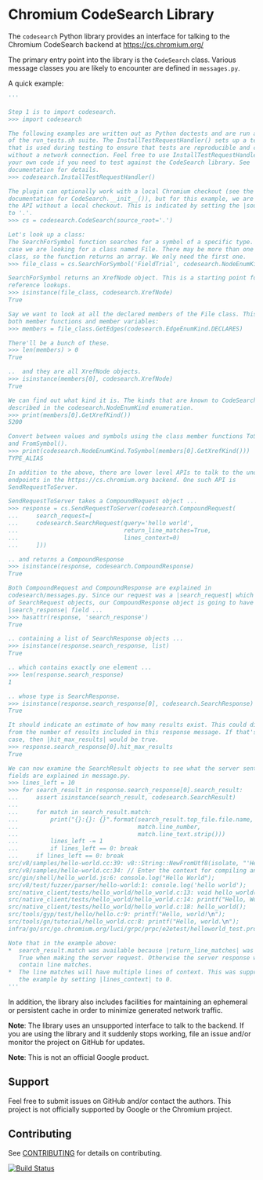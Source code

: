 Chromium CodeSearch Library
===========================

The `codesearch` Python library provides an interface for talking to the
Chromium CodeSearch backend at https://cs.chromium.org/

The primary entry point into the library is the `CodeSearch` class. Various
message classes you are likely to encounter are defined in `messages.py`.

A quick example:

``` python
'''

Step 1 is to import codesearch.
>>> import codesearch

The following examples are written out as Python doctests and are run as a part
of the run_tests.sh suite. The InstallTestRequestHandler() sets up a test rig
that is used during testing to ensure that tests are reproducible and can be run
without a network connection. Feel free to use InstallTestRequestHandler() in
your own code if you need to test against the CodeSearch library. See
documentation for details.
>>> codesearch.InstallTestRequestHandler()

The plugin can optionally work with a local Chromium checkout (see the
documentation for CodeSearch.__init__()), but for this example, we are going use
the API without a local checkout. This is indicated by setting the |source_root|
to '.'.
>>> cs = codesearch.CodeSearch(source_root='.')

Let's look up a class:
The SearchForSymbol function searches for a symbol of a specific type. In this
case we are looking for a class named File. There may be more than one such
class, so the function returns an array. We only need the first one.
>>> file_class = cs.SearchForSymbol('FieldTrial', codesearch.NodeEnumKind.CLASS)[0]

SearchForSymbol returns an XrefNode object. This is a starting point for cross
reference lookups.
>>> isinstance(file_class, codesearch.XrefNode)
True

Say we want to look at all the declared members of the File class. This includes
both member functions and member variables:
>>> members = file_class.GetEdges(codesearch.EdgeEnumKind.DECLARES)

There'll be a bunch of these.
>>> len(members) > 0
True

..  and they are all XrefNode objects.
>>> isinstance(members[0], codesearch.XrefNode)
True

We can find out what kind it is. The kinds that are known to CodeSearch are
described in the codesearch.NodeEnumKind enumeration.
>>> print(members[0].GetXrefKind())
5200

Convert between values and symbols using the class member functions ToSymbol(),
and FromSymbol().
>>> print(codesearch.NodeEnumKind.ToSymbol(members[0].GetXrefKind()))
TYPE_ALIAS

In addition to the above, there are lower level APIs to talk to the unofficial
endpoints in the https://cs.chromium.org backend. One such API is
SendRequestToServer.

SendRequestToServer takes a CompoundRequest object ...
>>> response = cs.SendRequestToServer(codesearch.CompoundRequest(
...     search_request=[
...     codesearch.SearchRequest(query='hello world',
...                              return_line_matches=True,
...                              lines_context=0)
...     ]))

.. and returns a CompoundResponse
>>> isinstance(response, codesearch.CompoundResponse)
True

Both CompoundRequest and CompoundResponse are explained in
codesearch/messages.py. Since our request was a |search_request| which is a list
of SearchRequest objects, our CompoundResponse object is going to have a
|search_response| field ...
>>> hasattr(response, 'search_response')
True

.. containing a list of SearchResponse objects ...
>>> isinstance(response.search_response, list)
True

.. which contains exactly one element ...
>>> len(response.search_response)
1

.. whose type is SearchResponse.
>>> isinstance(response.search_response[0], codesearch.SearchResponse)
True

It should indicate an estimate of how many results exist. This could diverge
from the number of results included in this response message. If that's the
case, then |hit_max_results| would be true.
>>> response.search_response[0].hit_max_results
True

We can now examine the SearchResult objects to see what the server sent us. The
fields are explained in message.py.
>>> lines_left = 10
>>> for search_result in response.search_response[0].search_result:
...     assert isinstance(search_result, codesearch.SearchResult)
... 
...     for match in search_result.match:
...         print("{}:{}: {}".format(search_result.top_file.file.name,
...                                  match.line_number,
...                                  match.line_text.strip()))
...         lines_left -= 1
...         if lines_left == 0: break
...     if lines_left == 0: break
src/v8/samples/hello-world.cc:39: v8::String::NewFromUtf8(isolate, "'Hello' + ', World!'",
src/v8/samples/hello-world.cc:34: // Enter the context for compiling and running the hello world script.
src/gin/shell/hello_world.js:6: console.log("Hello World");
src/v8/test/fuzzer/parser/hello-world:1: console.log('hello world');
src/native_client/tests/hello_world/hello_world.c:13: void hello_world(void) {
src/native_client/tests/hello_world/hello_world.c:14: printf("Hello, World!\n");
src/native_client/tests/hello_world/hello_world.c:18: hello_world();
src/tools/gyp/test/hello/hello.c:9: printf("Hello, world!\n");
src/tools/gn/tutorial/hello_world.cc:8: printf("Hello, world.\n");
infra/go/src/go.chromium.org/luci/grpc/prpc/e2etest/helloworld_test.proto:19: service Hello {

Note that in the example above:
*  search_result.match was available because |return_line_matches| was set to
   True when making the server request. Otherwise the server response will not
   contain line matches.
*  The line matches will have multiple lines of context. This was suppressed in
   the example by setting |lines_context| to 0.
'''
```

In addition, the library also includes facilities for maintaining an ephemeral
or persistent cache in order to minimize generated network traffic.

**Note**: The library uses an unsupported interface to talk to the backend. If
you are using the library and it suddenly stops working, file an issue and/or
monitor the project on GitHub for updates.

**Note**: This is not an official Google product.

Support
-------

Feel free to submit issues on GitHub and/or contact the authors. This project is
not officially supported by Google or the Chromium project.

Contributing
------------

See [CONTRIBUTING](./CONTRIBUTING.md) for details on contributing.

[![Build Status](https://travis-ci.org/chromium/codesearch-py.svg?branch=master)](https://travis-ci.org/chromium/codesearch-py)


